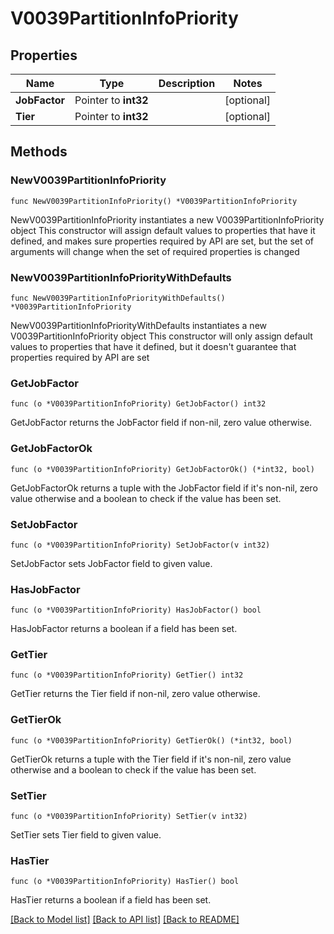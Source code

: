 # V0039PartitionInfoPriority

## Properties

Name | Type | Description | Notes
------------ | ------------- | ------------- | -------------
**JobFactor** | Pointer to **int32** |  | [optional] 
**Tier** | Pointer to **int32** |  | [optional] 

## Methods

### NewV0039PartitionInfoPriority

`func NewV0039PartitionInfoPriority() *V0039PartitionInfoPriority`

NewV0039PartitionInfoPriority instantiates a new V0039PartitionInfoPriority object
This constructor will assign default values to properties that have it defined,
and makes sure properties required by API are set, but the set of arguments
will change when the set of required properties is changed

### NewV0039PartitionInfoPriorityWithDefaults

`func NewV0039PartitionInfoPriorityWithDefaults() *V0039PartitionInfoPriority`

NewV0039PartitionInfoPriorityWithDefaults instantiates a new V0039PartitionInfoPriority object
This constructor will only assign default values to properties that have it defined,
but it doesn't guarantee that properties required by API are set

### GetJobFactor

`func (o *V0039PartitionInfoPriority) GetJobFactor() int32`

GetJobFactor returns the JobFactor field if non-nil, zero value otherwise.

### GetJobFactorOk

`func (o *V0039PartitionInfoPriority) GetJobFactorOk() (*int32, bool)`

GetJobFactorOk returns a tuple with the JobFactor field if it's non-nil, zero value otherwise
and a boolean to check if the value has been set.

### SetJobFactor

`func (o *V0039PartitionInfoPriority) SetJobFactor(v int32)`

SetJobFactor sets JobFactor field to given value.

### HasJobFactor

`func (o *V0039PartitionInfoPriority) HasJobFactor() bool`

HasJobFactor returns a boolean if a field has been set.

### GetTier

`func (o *V0039PartitionInfoPriority) GetTier() int32`

GetTier returns the Tier field if non-nil, zero value otherwise.

### GetTierOk

`func (o *V0039PartitionInfoPriority) GetTierOk() (*int32, bool)`

GetTierOk returns a tuple with the Tier field if it's non-nil, zero value otherwise
and a boolean to check if the value has been set.

### SetTier

`func (o *V0039PartitionInfoPriority) SetTier(v int32)`

SetTier sets Tier field to given value.

### HasTier

`func (o *V0039PartitionInfoPriority) HasTier() bool`

HasTier returns a boolean if a field has been set.


[[Back to Model list]](../README.md#documentation-for-models) [[Back to API list]](../README.md#documentation-for-api-endpoints) [[Back to README]](../README.md)


